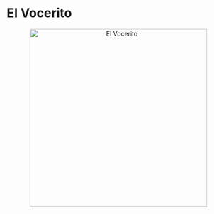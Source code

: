 <h1>El Vocerito</h1>
<p align="center"><a href="https://elvocerito.com" target="_blank"><img src="{{ asset('storage/common/Imagotipo_el_vocerito.png') }}" width="400" alt="El Vocerito"></a></p>

